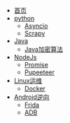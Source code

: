* [首页](zh-cn/)
* [python]()
  * [Asyncio](./doc/python/asyncio.md)
  * [Scrapy](./doc/python/scrapy.md)
* [Java]()
  * [Java加密算法](./doc/java/Java加密算法.md)
* [NodeJs]()
  * [Promise](/doc/nodejs/promise.md)
  * [Pupeeteer](/doc/nodejs/pupeeteer.md)
* [Linux运维]()
  * [Docker](doc/docker.md)
* [Android逆向]()
  * [Frida](./doc/android/frida.md)
  * [ADB](./doc/android/adb.md)
